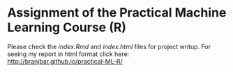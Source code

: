 # Assignment of the Practical Machine Learning Course (R)

Please check the *index.Rmd* and *index.html* files for project writup.
For seeing my report in html format click here: http://branjbar.github.io/practical-ML-R/

